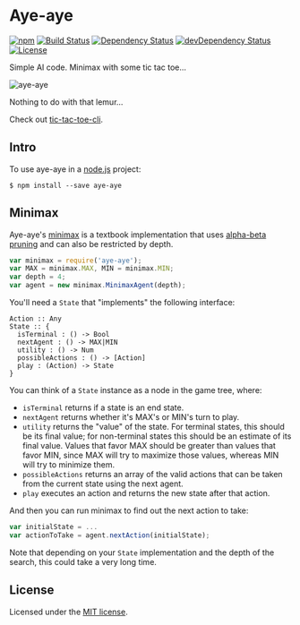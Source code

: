 # Aye-aye

[![npm](https://img.shields.io/npm/v/aye-aye.svg)](https://www.npmjs.com/package/aye-aye)
[![Build Status](https://travis-ci.org/jordao76/aye-aye.svg)](https://travis-ci.org/jordao76/aye-aye)
[![Dependency Status](https://david-dm.org/jordao76/aye-aye.svg)](https://david-dm.org/jordao76/aye-aye)
[![devDependency Status](https://david-dm.org/jordao76/aye-aye/dev-status.svg)](https://david-dm.org/jordao76/aye-aye#info=devDependencies)
[![License](http://img.shields.io/:license-mit-blue.svg)](https://github.com/jordao76/aye-aye/blob/master/LICENSE.txt)

Simple AI code. Minimax with some tic tac toe...

![aye-aye](http://upload.wikimedia.org/wikipedia/commons/6/6e/Aye-aye.png)

Nothing to do with that lemur...

Check out [tic-tac-toe-cli](https://github.com/jordao76/tic-tac-toe-cli).

## Intro

To use aye-aye in a [node.js](https://nodejs.org/en/) project:

```
$ npm install --save aye-aye
```

## Minimax

Aye-aye's [minimax](https://en.wikipedia.org/wiki/Minimax) is a textbook implementation that uses [alpha-beta pruning](https://en.wikipedia.org/wiki/Alpha%E2%80%93beta_pruning) and can also be restricted by depth.

```javascript
var minimax = require('aye-aye');
var MAX = minimax.MAX, MIN = minimax.MIN;
var depth = 4;
var agent = new minimax.MinimaxAgent(depth);
```

You'll need a `State` that "implements" the following interface:

```
Action :: Any
State :: {
  isTerminal : () -> Bool
  nextAgent : () -> MAX|MIN
  utility : () -> Num
  possibleActions : () -> [Action]
  play : (Action) -> State
}
```

You can think of a `State` instance as a node in the game tree, where:

- `isTerminal` returns if a state is an end state.
- `nextAgent` returns whether it's MAX's or MIN's turn to play.
- `utility` returns the "value" of the state. For terminal states, this should be its final value; for non-terminal states this should be an estimate of its final value. Values that favor MAX should be greater than values that favor MIN, since MAX will try to maximize those values, whereas MIN will try to minimize them.
- `possibleActions` returns an array of the valid actions that can be taken from the current state using the next agent.
- `play` executes an action and returns the new state after that action.

And then you can run minimax to find out the next action to take:

```javascript
var initialState = ...
var actionToTake = agent.nextAction(initialState);
```

Note that depending on your `State` implementation and the depth of the search, this could take a very long time.

## License

Licensed under the [MIT license](https://github.com/jordao76/aye-aye/blob/master/LICENSE.txt).
